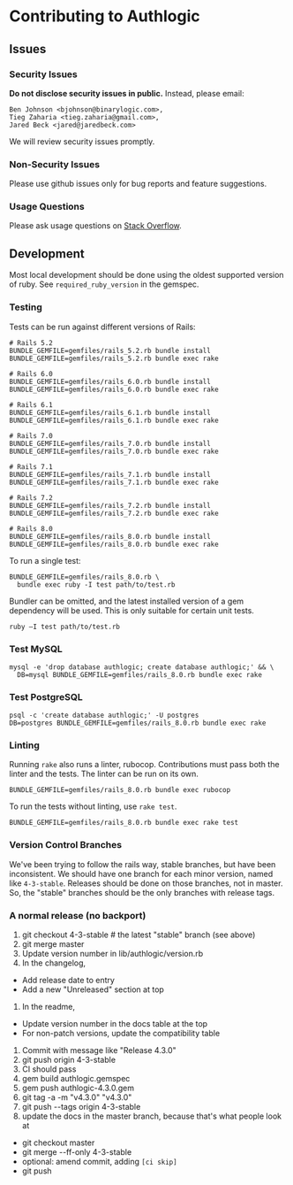 # Contributing to Authlogic

## Issues

### Security Issues

**Do not disclose security issues in public.** Instead, please email:

```
Ben Johnson <bjohnson@binarylogic.com>,
Tieg Zaharia <tieg.zaharia@gmail.com>,
Jared Beck <jared@jaredbeck.com>
```

We will review security issues promptly.

### Non-Security Issues

Please use github issues only for bug reports and feature suggestions.

### Usage Questions

Please ask usage questions on
[Stack Overflow](http://stackoverflow.com/questions/tagged/authlogic).

## Development

Most local development should be done using the oldest supported version of
ruby. See `required_ruby_version` in the gemspec.

### Testing

Tests can be run against different versions of Rails:

```
# Rails 5.2
BUNDLE_GEMFILE=gemfiles/rails_5.2.rb bundle install
BUNDLE_GEMFILE=gemfiles/rails_5.2.rb bundle exec rake

# Rails 6.0
BUNDLE_GEMFILE=gemfiles/rails_6.0.rb bundle install
BUNDLE_GEMFILE=gemfiles/rails_6.0.rb bundle exec rake

# Rails 6.1
BUNDLE_GEMFILE=gemfiles/rails_6.1.rb bundle install
BUNDLE_GEMFILE=gemfiles/rails_6.1.rb bundle exec rake

# Rails 7.0
BUNDLE_GEMFILE=gemfiles/rails_7.0.rb bundle install
BUNDLE_GEMFILE=gemfiles/rails_7.0.rb bundle exec rake

# Rails 7.1
BUNDLE_GEMFILE=gemfiles/rails_7.1.rb bundle install
BUNDLE_GEMFILE=gemfiles/rails_7.1.rb bundle exec rake

# Rails 7.2
BUNDLE_GEMFILE=gemfiles/rails_7.2.rb bundle install
BUNDLE_GEMFILE=gemfiles/rails_7.2.rb bundle exec rake

# Rails 8.0
BUNDLE_GEMFILE=gemfiles/rails_8.0.rb bundle install
BUNDLE_GEMFILE=gemfiles/rails_8.0.rb bundle exec rake
```

To run a single test:

```
BUNDLE_GEMFILE=gemfiles/rails_8.0.rb \
  bundle exec ruby -I test path/to/test.rb
```

Bundler can be omitted, and the latest installed version of a gem dependency
will be used. This is only suitable for certain unit tests.

```
ruby –I test path/to/test.rb
```

### Test MySQL

```
mysql -e 'drop database authlogic; create database authlogic;' && \
  DB=mysql BUNDLE_GEMFILE=gemfiles/rails_8.0.rb bundle exec rake
```

### Test PostgreSQL

```
psql -c 'create database authlogic;' -U postgres
DB=postgres BUNDLE_GEMFILE=gemfiles/rails_8.0.rb bundle exec rake
```

### Linting

Running `rake` also runs a linter, rubocop. Contributions must pass both
the linter and the tests. The linter can be run on its own.

```
BUNDLE_GEMFILE=gemfiles/rails_8.0.rb bundle exec rubocop
```

To run the tests without linting, use `rake test`.

```
BUNDLE_GEMFILE=gemfiles/rails_8.0.rb bundle exec rake test
```

### Version Control Branches

We've been trying to follow the rails way, stable branches, but have been
inconsistent. We should have one branch for each minor version, named like
`4-3-stable`. Releases should be done on those branches, not in master. So,
the "stable" branches should be the only branches with release tags.

### A normal release (no backport)

1. git checkout 4-3-stable # the latest "stable" branch (see above)
1. git merge master
1. Update version number in lib/authlogic/version.rb
1. In the changelog,
  - Add release date to entry
  - Add a new "Unreleased" section at top
1. In the readme,
  - Update version number in the docs table at the top
  - For non-patch versions, update the compatibility table
1. Commit with message like "Release 4.3.0"
1. git push origin 4-3-stable
1. CI should pass
1. gem build authlogic.gemspec
1. gem push authlogic-4.3.0.gem
1. git tag -a -m "v4.3.0" "v4.3.0"
1. git push --tags origin 4-3-stable
1. update the docs in the master branch, because that's what people look at
  - git checkout master
  - git merge --ff-only 4-3-stable
  - optional: amend commit, adding `[ci skip]`
  - git push
